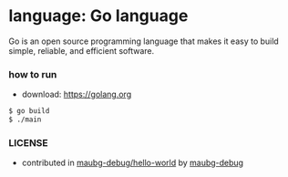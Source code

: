 <!-- REQUIRED -->
# language: Go language

<!-- REQUIRED -->
Go is an open source programming language that makes it easy to build simple, reliable, and efficient software.


### how to run


<!-- NOT REQUIRED -->
<!-- ANY EXTRA THINGS LIKE:
    HOW TO DOWNLOAD LANGUAGE
    ANY NOTES
    ... -->

* download: https://golang.org

<!-- REQUIRED -->
```sh
$ go build
$ ./main
```

<!-- REQUIRED -->
### LICENSE

* contributed in [maubg-debug/hello-world](https://github.com/maubg-debug/hello-world) by [maubg-debug](https://github.com/maubg-debug)